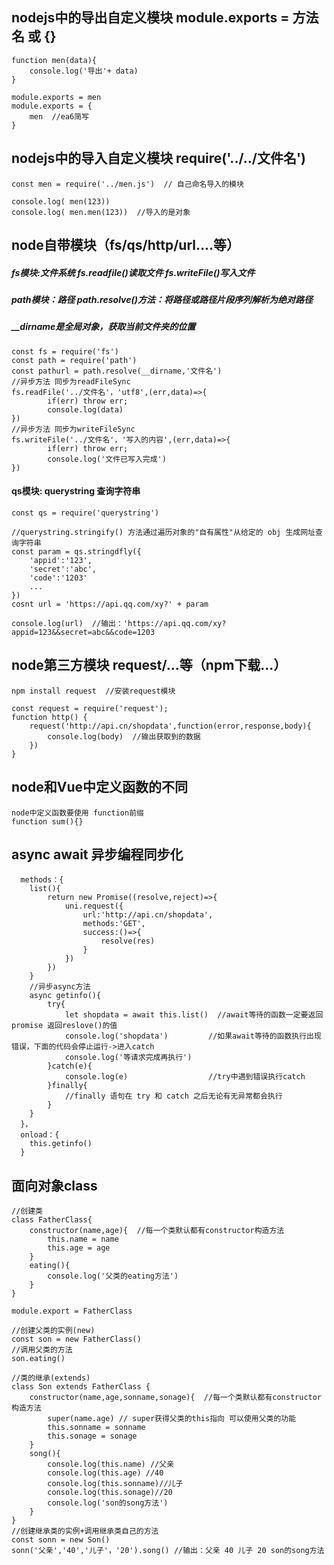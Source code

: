 ## nodejs中的导出自定义模块  module.exports = 方法名 或 {}

```
function men(data){
	console.log('导出'+ data)
}

module.exports = men 
module.exports = {
	men  //ea6简写
}
```

## nodejs中的导入自定义模块   require('../../文件名')

```
const men = require('../men.js')  // 自己命名导入的模块

console.log( men(123))
console.log( men.men(123))  //导入的是对象
```



## node自带模块（fs/qs/http/url....等）

##### fs模块:文件系统  	fs.readfile()读取文件  fs.writeFile()写入文件

##### path模块：路径 	path.resolve()方法：将路径或路径片段序列解析为绝对路径

##### __dirname是全局对象，获取当前文件夹的位置

```
const fs = require('fs')
const path = require('path')
const pathurl = path.resolve(__dirname,'文件名')  
//异步方法 同步为readFileSync
fs.readFile('../文件名'，'utf8',(err,data)=>{
		if(err) throw err;
		console.log(data)
})
//异步方法 同步为writeFileSync
fs.writeFile('../文件名'，'写入的内容',(err,data)=>{	
		if(err) throw err;
		console.log('文件已写入完成')
})
```



#### qs模块:  querystring 查询字符串

```
const qs = require('querystring')

//querystring.stringify() 方法通过遍历对象的"自有属性"从给定的 obj 生成网址查询字符串
const param = qs.stringdfly({  
	'appid':'123',
	'secret':'abc',
	'code':'1203'
	...
})
cosnt url = 'https://api.qq.com/xy?' + param

console.log(url)  //输出：'https://api.qq.com/xy?appid=123&&secret=abc&&code=1203
```



## node第三方模块 request/...等（npm下载...）

```
npm install request  //安装request模块

const request = require('request');
function http() {
    request('http://api.cn/shopdata',function(error,response,body){
    	console.log(body)  //输出获取到的数据
    })
}
```



## node和Vue中定义函数的不同

```
node中定义函数要使用 function前缀
function sum(){}
```



## async await 异步编程同步化

```
  methods：{
  	list(){
  		return new Promise((resolve,reject)=>{
  			uni.request({
  				url:'http://api.cn/shopdata',
  				methods:'GET',
  				success:()=>{
  					resolve(res)
  				}
  			})
  		})
  	}
  	//异步async方法
  	async getinfo(){
  		try{
  			let shopdata = await this.list()  //await等待的函数一定要返回promise 返回reslove()的值
  			console.log('shopdata')			//如果await等待的函数执行出现错误，下面的代码会停止运行->进入catch
  			console.log('等请求完成再执行')
  		}catch(e){
  			console.log(e)         			//try中遇到错误执行catch
  		}finally{
  			//finally 语句在 try 和 catch 之后无论有无异常都会执行
  		}
  	}
  }，
  onload：{
  	this.getinfo()
  }
```

## 面向对象class

```
//创建类
class FatherClass{
	constructor(name,age){  //每一个类默认都有constructor构造方法
		this.name = name
		this.age = age
	}
	eating(){
		console.log('父类的eating方法')
	}
}

module.export = FatherClass

//创建父类的实例(new)
const son = new FatherClass()
//调用父类的方法
son.eating()

//类的继承(extends)
class Son extends FatherClass {
	constructor(name,age,sonname,sonage){  //每一个类默认都有constructor构造方法
		super(name.age) // super获得父类的this指向 可以使用父类的功能
		this.sonname = sonname
		this.sonage = sonage
	}
	song(){
		console.log(this.name) //父亲
		console.log(this.age) //40
		console.log(this.sonname)//儿子
		console.log(this.sonage)//20
		console.log('son的song方法')
	}
}
//创建继承类的实例+调用继承类自己的方法
const sonn = new Son()
sonn('父亲','40','儿子'，'20').song() //输出：父亲 40 儿子 20 son的song方法

```





